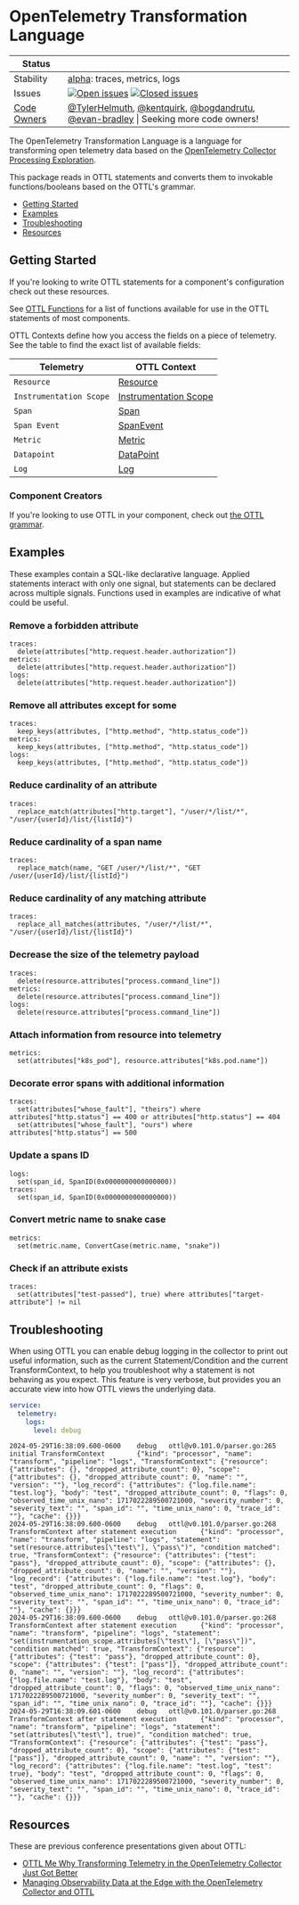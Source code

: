 # OpenTelemetry Transformation Language
<!-- status autogenerated section -->
| Status        |           |
| ------------- |-----------|
| Stability     | [alpha]: traces, metrics, logs   |
| Issues        | [![Open issues](https://img.shields.io/github/issues-search/open-telemetry/opentelemetry-collector-contrib?query=is%3Aissue%20is%3Aopen%20label%3Apkg%2Fottl%20&label=open&color=orange&logo=opentelemetry)](https://github.com/open-telemetry/opentelemetry-collector-contrib/issues?q=is%3Aopen+is%3Aissue+label%3Apkg%2Fottl) [![Closed issues](https://img.shields.io/github/issues-search/open-telemetry/opentelemetry-collector-contrib?query=is%3Aissue%20is%3Aclosed%20label%3Apkg%2Fottl%20&label=closed&color=blue&logo=opentelemetry)](https://github.com/open-telemetry/opentelemetry-collector-contrib/issues?q=is%3Aclosed+is%3Aissue+label%3Apkg%2Fottl) |
| [Code Owners](https://github.com/open-telemetry/opentelemetry-collector-contrib/blob/main/CONTRIBUTING.md#becoming-a-code-owner)    | [@TylerHelmuth](https://www.github.com/TylerHelmuth), [@kentquirk](https://www.github.com/kentquirk), [@bogdandrutu](https://www.github.com/bogdandrutu), [@evan-bradley](https://www.github.com/evan-bradley) \| Seeking more code owners! |

[alpha]: https://github.com/open-telemetry/opentelemetry-collector#alpha
<!-- end autogenerated section -->

The OpenTelemetry Transformation Language is a language for transforming open telemetry data based on the [OpenTelemetry Collector Processing Exploration](https://github.com/open-telemetry/opentelemetry-collector/blob/main/docs/rfcs/processing.md).

This package reads in OTTL statements and converts them to invokable functions/booleans based on the OTTL's grammar.

- [Getting Started](#getting-started)
- [Examples](#examples)
- [Troubleshooting](#troubleshooting)
- [Resources](#resources)

## Getting Started

If you're looking to write OTTL statements for a component's configuration check out these resources.

See [OTTL Functions](https://github.com/open-telemetry/opentelemetry-collector-contrib/tree/main/pkg/ottl/ottlfuncs#ottl-functions) for a list of functions available for use in the OTTL statements of most components.

OTTL Contexts define how you access the fields on a piece of telemetry. See the table to find the exact list of available fields:

| Telemetry               | OTTL Context                                                                                                                               |
|-------------------------|--------------------------------------------------------------------------------------------------------------------------------------------|
| `Resource`              | [Resource](https://github.com/open-telemetry/opentelemetry-collector-contrib/blob/main/pkg/ottl/contexts/ottlresource/README.md)           |
| `Instrumentation Scope` | [Instrumentation Scope](https://github.com/open-telemetry/opentelemetry-collector-contrib/blob/main/pkg/ottl/contexts/ottlscope/README.md) |
| `Span`                  | [Span](https://github.com/open-telemetry/opentelemetry-collector-contrib/blob/main/pkg/ottl/contexts/ottlspan/README.md)                   |
| `Span Event`            | [SpanEvent](https://github.com/open-telemetry/opentelemetry-collector-contrib/blob/main/pkg/ottl/contexts/ottlspanevent/README.md)         |
| `Metric`                | [Metric](https://github.com/open-telemetry/opentelemetry-collector-contrib/blob/main/pkg/ottl/contexts/ottlmetric/README.md)               |
| `Datapoint`             | [DataPoint](https://github.com/open-telemetry/opentelemetry-collector-contrib/blob/main/pkg/ottl/contexts/ottldatapoint/README.md)         |
| `Log`                   | [Log](https://github.com/open-telemetry/opentelemetry-collector-contrib/blob/main/pkg/ottl/contexts/ottllog/README.md)                     |

### Component Creators

If you're looking to use OTTL in your component, check out [the OTTL grammar](./LANGUAGE.md).

## Examples

These examples contain a SQL-like declarative language.  Applied statements interact with only one signal, but statements can be declared across multiple signals.  Functions used in examples are indicative of what could be useful.

### Remove a forbidden attribute

```
traces:
  delete(attributes["http.request.header.authorization"])
metrics:
  delete(attributes["http.request.header.authorization"])
logs:
  delete(attributes["http.request.header.authorization"])
```

### Remove all attributes except for some

```
traces:
  keep_keys(attributes, ["http.method", "http.status_code"])
metrics:
  keep_keys(attributes, ["http.method", "http.status_code"])
logs:
  keep_keys(attributes, ["http.method", "http.status_code"])
```

### Reduce cardinality of an attribute

```
traces:
  replace_match(attributes["http.target"], "/user/*/list/*", "/user/{userId}/list/{listId}")
```

### Reduce cardinality of a span name

```
traces:
  replace_match(name, "GET /user/*/list/*", "GET /user/{userId}/list/{listId}")
```

### Reduce cardinality of any matching attribute

```
traces:
  replace_all_matches(attributes, "/user/*/list/*", "/user/{userId}/list/{listId}")
```

### Decrease the size of the telemetry payload

```
traces:
  delete(resource.attributes["process.command_line"])
metrics:
  delete(resource.attributes["process.command_line"])
logs:
  delete(resource.attributes["process.command_line"])
```

### Attach information from resource into telemetry

```
metrics:
  set(attributes["k8s_pod"], resource.attributes["k8s.pod.name"])
```

### Decorate error spans with additional information

```
traces:
  set(attributes["whose_fault"], "theirs") where attributes["http.status"] == 400 or attributes["http.status"] == 404
  set(attributes["whose_fault"], "ours") where attributes["http.status"] == 500
```

### Update a spans ID

```
logs:
  set(span_id, SpanID(0x0000000000000000))
traces:
  set(span_id, SpanID(0x0000000000000000))
```

### Convert metric name to snake case

```
metrics:
  set(metric.name, ConvertCase(metric.name, "snake"))
```

### Check if an attribute exists

```
traces:
  set(attributes["test-passed"], true) where attributes["target-attribute"] != nil
```

## Troubleshooting

When using OTTL you can enable debug logging in the collector to print out useful information,
such as the current Statement/Condition and the current TransformContext, to help you troubleshoot
why a statement is not behaving as you expect. This feature is very verbose, but provides you an accurate
view into how OTTL views the underlying data.

```yaml
service:
  telemetry:
    logs:
      level: debug
```

```
2024-05-29T16:38:09.600-0600    debug   ottl@v0.101.0/parser.go:265     initial TransformContext        {"kind": "processor", "name": "transform", "pipeline": "logs", "TransformContext": {"resource": {"attributes": {}, "dropped_attribute_count": 0}, "scope": {"attributes": {}, "dropped_attribute_count": 0, "name": "", "version": ""}, "log_record": {"attributes": {"log.file.name": "test.log"}, "body": "test", "dropped_attribute_count": 0, "flags": 0, "observed_time_unix_nano": 1717022289500721000, "severity_number": 0, "severity_text": "", "span_id": "", "time_unix_nano": 0, "trace_id": ""}, "cache": {}}}
2024-05-29T16:38:09.600-0600    debug   ottl@v0.101.0/parser.go:268     TransformContext after statement execution      {"kind": "processor", "name": "transform", "pipeline": "logs", "statement": "set(resource.attributes[\"test\"], \"pass\")", "condition matched": true, "TransformContext": {"resource": {"attributes": {"test": "pass"}, "dropped_attribute_count": 0}, "scope": {"attributes": {}, "dropped_attribute_count": 0, "name": "", "version": ""}, "log_record": {"attributes": {"log.file.name": "test.log"}, "body": "test", "dropped_attribute_count": 0, "flags": 0, "observed_time_unix_nano": 1717022289500721000, "severity_number": 0, "severity_text": "", "span_id": "", "time_unix_nano": 0, "trace_id": ""}, "cache": {}}}
2024-05-29T16:38:09.600-0600    debug   ottl@v0.101.0/parser.go:268     TransformContext after statement execution      {"kind": "processor", "name": "transform", "pipeline": "logs", "statement": "set(instrumentation_scope.attributes[\"test\"], [\"pass\"])", "condition matched": true, "TransformContext": {"resource": {"attributes": {"test": "pass"}, "dropped_attribute_count": 0}, "scope": {"attributes": {"test": ["pass"]}, "dropped_attribute_count": 0, "name": "", "version": ""}, "log_record": {"attributes": {"log.file.name": "test.log"}, "body": "test", "dropped_attribute_count": 0, "flags": 0, "observed_time_unix_nano": 1717022289500721000, "severity_number": 0, "severity_text": "", "span_id": "", "time_unix_nano": 0, "trace_id": ""}, "cache": {}}}
2024-05-29T16:38:09.601-0600    debug   ottl@v0.101.0/parser.go:268     TransformContext after statement execution      {"kind": "processor", "name": "transform", "pipeline": "logs", "statement": "set(attributes[\"test\"], true)", "condition matched": true, "TransformContext": {"resource": {"attributes": {"test": "pass"}, "dropped_attribute_count": 0}, "scope": {"attributes": {"test": ["pass"]}, "dropped_attribute_count": 0, "name": "", "version": ""}, "log_record": {"attributes": {"log.file.name": "test.log", "test": true}, "body": "test", "dropped_attribute_count": 0, "flags": 0, "observed_time_unix_nano": 1717022289500721000, "severity_number": 0, "severity_text": "", "span_id": "", "time_unix_nano": 0, "trace_id": ""}, "cache": {}}}
```

## Resources

These are previous conference presentations given about OTTL:
- [OTTL Me Why Transforming Telemetry in the OpenTelemetry Collector Just Got Better](https://youtu.be/uVs0oUV72CE)
- [Managing Observability Data at the Edge with the OpenTelemetry Collector and OTTL](https://youtu.be/GO0ulYLxy_8)